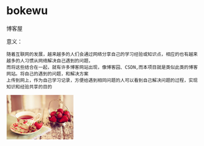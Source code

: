 # bokewu
博客屋

意义：

    随着互联网的发展，越来越多的人们会通过网络分享自己的学习经验或知识点，相应的也有越来越多的人习惯从网络解决自己遇到的问题，
    而将这些结合在一起，就有许多博客网站出现，像博客园、CSDN,而本项目就是类似此类的博客网站。将自己的遇到的问题，和解决方案
    上传到网上，作为自己学习记录，方便给遇到相同问题的人可以看到自己解决问题的过程，实现知识和经验共享的目的

<img src="BlogRoom/target/BlogRoom/images/001.png"/>
